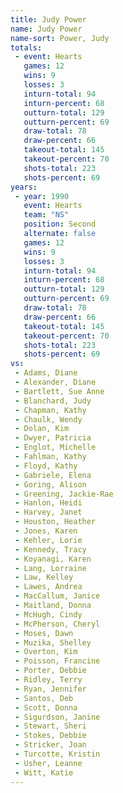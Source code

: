 ```yaml
---
title: Judy Power
name: Judy Power
name-sort: Power, Judy
totals:
 - event: Hearts
   games: 12
   wins: 9
   losses: 3
   inturn-total: 94
   inturn-percent: 68
   outturn-total: 129
   outturn-percent: 69
   draw-total: 78
   draw-percent: 66
   takeout-total: 145
   takeout-percent: 70
   shots-total: 223
   shots-percent: 69
years:
 - year: 1990
   event: Hearts
   team: "NS"
   position: Second
   alternate: false
   games: 12
   wins: 9
   losses: 3
   inturn-total: 94
   inturn-percent: 68
   outturn-total: 129
   outturn-percent: 69
   draw-total: 78
   draw-percent: 66
   takeout-total: 145
   takeout-percent: 70
   shots-total: 223
   shots-percent: 69
vs:
 - Adams, Diane
 - Alexander, Diane
 - Bartlett, Sue Anne
 - Blanchard, Judy
 - Chapman, Kathy
 - Chaulk, Wendy
 - Dolan, Kim
 - Dwyer, Patricia
 - Englot, Michelle
 - Fahlman, Kathy
 - Floyd, Kathy
 - Gabriele, Elena
 - Goring, Alison
 - Greening, Jackie-Rae
 - Hanlon, Heidi
 - Harvey, Janet
 - Houston, Heather
 - Jones, Karen
 - Kehler, Lorie
 - Kennedy, Tracy
 - Koyanagi, Karen
 - Lang, Lorraine
 - Law, Kelley
 - Lawes, Andrea
 - MacCallum, Janice
 - Maitland, Donna
 - McHugh, Cindy
 - McPherson, Cheryl
 - Moses, Dawn
 - Muzika, Shelley
 - Overton, Kim
 - Poisson, Francine
 - Porter, Debbie
 - Ridley, Terry
 - Ryan, Jennifer
 - Santos, Deb
 - Scott, Donna
 - Sigurdson, Janine
 - Stewart, Sheri
 - Stokes, Debbie
 - Stricker, Joan
 - Turcotte, Kristin
 - Usher, Leanne
 - Witt, Katie
---
```

